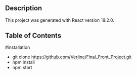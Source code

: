 # <FlowerShop frontend>
## Description
This project was generated with React version 18.2.0.
## Table of Contents 

#installation
+ git clone https://github.com/Verjine/Final_Front_Project.git
+ npm install
+ npm start

